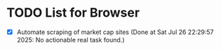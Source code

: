 # TODO List for Browser

- [x] Automate scraping of market cap sites  (Done at Sat Jul 26 22:29:57 2025: No actionable real task found.)